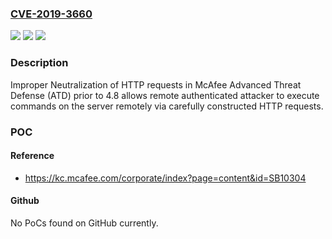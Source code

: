 ### [CVE-2019-3660](https://cve.mitre.org/cgi-bin/cvename.cgi?name=CVE-2019-3660)
![](https://img.shields.io/static/v1?label=Product&message=Advanced%20Threat%20Defense%20(ATD)&color=blue)
![](https://img.shields.io/static/v1?label=Version&message=%3C%204.8%20&color=brighgreen)
![](https://img.shields.io/static/v1?label=Vulnerability&message=Improper%20Neutralization%20of%20HTTP%20requests&color=brighgreen)

### Description

Improper Neutralization of HTTP requests in McAfee Advanced Threat Defense (ATD) prior to 4.8 allows remote authenticated attacker to execute commands on the server remotely via carefully constructed HTTP requests.

### POC

#### Reference
- https://kc.mcafee.com/corporate/index?page=content&id=SB10304

#### Github
No PoCs found on GitHub currently.

